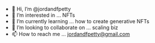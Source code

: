 - 👋 Hi, I’m @jordandfpetty
- 👀 I’m interested in ... NFTs
- 🌱 I’m currently learning ... how to create generative NFTs
- 💞️ I’m looking to collaborate on ... scaling biz
- 📫 How to reach me ... jordandfpetty@gmail.com

<!---
jordandfpetty/jordandfpetty is a ✨ special ✨ repository because its `README.md` (this file) appears on your GitHub profile.
You can click the Preview link to take a look at your changes.
--->

